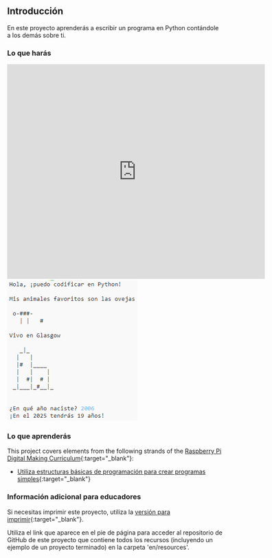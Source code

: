 ## Introducción

En este proyecto aprenderás a escribir un programa en Python contándole a los demás sobre ti.

### Lo que harás

<div class="trinket">
  <iframe src="https://trinket.io/embed/python/a1f663ae0d?outputOnly=true&start=result" width="600" height="500" frameborder="0" marginwidth="0" marginheight="0" allowfullscreen>
  </iframe>
  <img src="images/me-final.png">
</div>

### Lo que aprenderás

This project covers elements from the following strands of the [Raspberry Pi Digital Making Curriculum](https://rpf.io/curriculum){:target="_blank"}:

+ [Utiliza estructuras básicas de programación para crear programas simples](https://www.raspberrypi.org/curriculum/programming/creator){:target="_blank"}

### Información adicional para educadores

Si necesitas imprimir este proyecto, utiliza la [versión para imprimir](https://projects.raspberrypi.org/en/projects/about-me/print){:target="_blank"}.

Utiliza el link que aparece en el pie de página para acceder al repositorio de GitHub de este proyecto que contiene todos los recursos (incluyendo un ejemplo de un proyecto terminado) en la carpeta 'en/resources'.